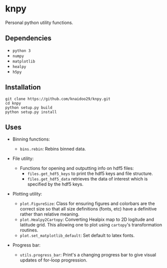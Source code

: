# knpy

Personal python utility functions.

## Dependencies

- `python 3`
- `numpy`
- `matplotlib`
- `healpy`
- `h5py`

## Installation

```
git clone https://github.com/knaidoo29/knpy.git
cd knpy
python setup.py build
python setup.py install
```

## Uses

- Binning functions:
  - `bins.rebin`: Rebins binned data.

- File utility:
  - Functions for opening and outputting info on hdf5 files:
    - `files.get_hdf5_keys` to print the hdf5 keys and file structure.
    - `files.get_hdf5_data` retrieves the data of interest which is specified by the hdf5 keys.

- Plotting utility:
  - `plot.FigureSize`: Class for ensuring figures and colorbars are the correct size so that all size definitions (fonts, etc) have a definitive rather than relative meaning.
  - `plot.Healpy2Cartopy`: Converting Healpix map to 2D logitude and latitude grid. This allowing one to plot using `cartopy`'s transformation routines.
  - `plot.set_matplotlib_default`: Set default to latex fonts.

- Progress bar:
  - `utils.progress_bar`: Print's a changing progress bar to give visual updates of for-loop progression.
